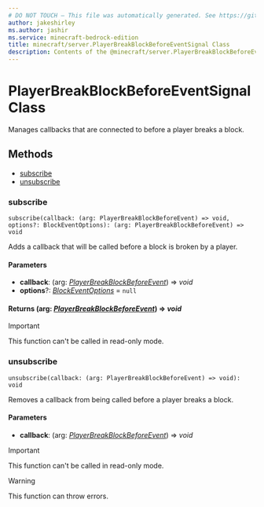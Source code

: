 ```yaml
---
# DO NOT TOUCH — This file was automatically generated. See https://github.com/mojang/minecraftapidocsgenerator to modify descriptions, examples, etc.
author: jakeshirley
ms.author: jashir
ms.service: minecraft-bedrock-edition
title: minecraft/server.PlayerBreakBlockBeforeEventSignal Class
description: Contents of the @minecraft/server.PlayerBreakBlockBeforeEventSignal class.
---
```

# PlayerBreakBlockBeforeEventSignal Class

Manages callbacks that are connected to before a player breaks a block.

## Methods
- [subscribe](#subscribe)
- [unsubscribe](#unsubscribe)

### **subscribe**
`
subscribe(callback: (arg: PlayerBreakBlockBeforeEvent) => void, options?: BlockEventOptions): (arg: PlayerBreakBlockBeforeEvent) => void
`

Adds a callback that will be called before a block is broken by a player.

#### **Parameters**
- **callback**: (arg: [*PlayerBreakBlockBeforeEvent*](PlayerBreakBlockBeforeEvent.md)) => *void*
- **options**?: [*BlockEventOptions*](BlockEventOptions.md) = `null`

#### **Returns** (arg: [*PlayerBreakBlockBeforeEvent*](PlayerBreakBlockBeforeEvent.md)) => *void*

> [!IMPORTANT]
> This function can't be called in read-only mode.

### **unsubscribe**
`
unsubscribe(callback: (arg: PlayerBreakBlockBeforeEvent) => void): void
`

Removes a callback from being called before a player breaks a block.

#### **Parameters**
- **callback**: (arg: [*PlayerBreakBlockBeforeEvent*](PlayerBreakBlockBeforeEvent.md)) => *void*

> [!IMPORTANT]
> This function can't be called in read-only mode.

> [!WARNING]
> This function can throw errors.
